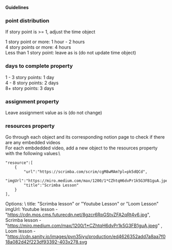 **Guidelines**

### point distribution ###

If story point is >= 1, adjust the time object

1 story point or more: 1 hour - 2 hours\
4 story points or more: 4 hours\
Less than 1 story point: leave as is (do not update time object)


### days to complete property ###
1 - 3 story points: 1 day\
4 - 8 story points: 2 days\
8+ story points: 3 days

### assignment property ###
Leave assignment value as is (do not change)

### resources property ###
Go through each object and its corresponding notion page to check if there are 
any embedded videos\
For each embdedded video, add a new object to the resources property with the 
following values:\

```
"resource":[
    {
        "url":"https://scrimba.com/scrim/cgM8wMAm?pl=pk5dQCd",
        "imgUrl":"https://miro.medium.com/max/1200/1*CZhtqH6dvPr1k5G3FB1guA.jpeg",
        "title":"Scrimba Lesson"
    }
],

```

Options: \ 
title: "Scrimba lesson" or "Youtube Lesson" or "Loom Lesson"\
imgUrl: Youtube lesson - "https://cdn.mos.cms.futurecdn.net/8gzcr6RpGStvZFA2qRt4v6.jpg", \
Scrimba lesson - "https://miro.medium.com/max/1200/1*CZhtqH6dvPr1k5G3FB1guA.jpeg" , \
Loom lesson - "https://cdn.sanity.io/images/pvn35iyy/production/ed4626352add7a8aa7f018a082d42f223df93392-403x278.svg